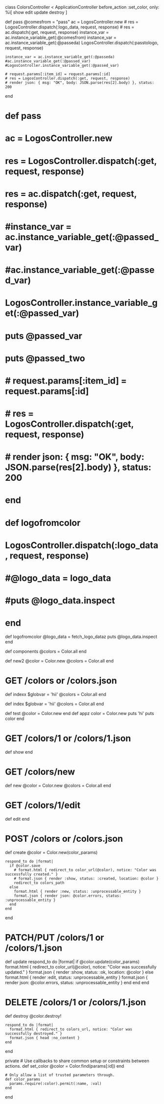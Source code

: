 class ColorsController < ApplicationController
  before_action :set_color, only: %i[ show edit update destroy ]

  def pass
    @comesfrom = "pass"
    ac = LogosController.new
    # res = LogosController.dispatch(:logo_data, request, response)
    # res = ac.dispatch(:get, request, response)
    instance_var = ac.instance_variable_get(:@comesfrom)
    instance_var = ac.instance_variable_get(:@passeda)
    LogosController.dispatch(:passtologo, request, response)

    instance_var = ac.instance_variable_get(:@passeda)
    #ac.instance_variable_get(:@passed_var)
    #LogosController.instance_variable_get(:@passed_var)

    # request.params[:item_id] = request.params[:id]
    # res = LogosController.dispatch(:get, request, response)
    # render json: { msg: "OK", body: JSON.parse(res[2].body) }, status: 200
  end


  # def pass
  #   ac = LogosController.new
  #   res = LogosController.dispatch(:get, request, response)
  #   res = ac.dispatch(:get, request, response)
  #   #instance_var = ac.instance_variable_get(:@passed_var)
  #   #ac.instance_variable_get(:@passed_var)
  #   LogosController.instance_variable_get(:@passed_var)
  #   puts @passed_var
  #   puts @passed_two


  #   # request.params[:item_id] = request.params[:id]
  #   # res = LogosController.dispatch(:get, request, response)
  #   # render json: { msg: "OK", body: JSON.parse(res[2].body) }, status: 200
  # end

  # def logofromcolor
  #   LogosController.dispatch(:logo_data, request, response)
  #   #@logo_data = logo_data
  #   #puts @logo_data.inspect
  # end

  def logofromcolor
    @logo_data = fetch_logo_dataz
    puts @logo_data.inspect
  end
  

  def components
    @colors = Color.all
  end

  def new2
    @color = Color.new
    @colors = Color.all
  end
  # GET /colors or /colors.json
  def indexx
    $globvar = 'hii'
    @colors = Color.all
  end

  def index
    $globvar = 'hii'
    @colors = Color.all
  end

  def test
  @color = Color.new
  end
  def appz
  color = Color.new
  puts 'hi'
  puts color
  end


  # GET /colors/1 or /colors/1.json
  def show
  end

  # GET /colors/new
  def new
    @color = Color.new
    @colors = Color.all
  end

  # GET /colors/1/edit
  def edit
  end

  # POST /colors or /colors.json
  def create
    @color = Color.new(color_params)

    respond_to do |format|
      if @color.save
        # format.html { redirect_to color_url(@color), notice: "Color was successfully created." }
        # format.json { render :show, status: :created, location: @color }
        redirect_to colors_path
      else
        format.html { render :new, status: :unprocessable_entity }
        format.json { render json: @color.errors, status: :unprocessable_entity }
      end
    end
  end

  # PATCH/PUT /colors/1 or /colors/1.json
  def update
    respond_to do |format|
      if @color.update(color_params)
        format.html { redirect_to color_url(@color), notice: "Color was successfully updated." }
        format.json { render :show, status: :ok, location: @color }
      else
        format.html { render :edit, status: :unprocessable_entity }
        format.json { render json: @color.errors, status: :unprocessable_entity }
      end
    end
  end

  # DELETE /colors/1 or /colors/1.json
  def destroy
    @color.destroy!

    respond_to do |format|
      format.html { redirect_to colors_url, notice: "Color was successfully destroyed." }
      format.json { head :no_content }
    end
  end

  private
    # Use callbacks to share common setup or constraints between actions.
    def set_color
      @color = Color.find(params[:id])
    end

    # Only allow a list of trusted parameters through.
    def color_params
      params.require(:color).permit(:name, :val)
    end
end
